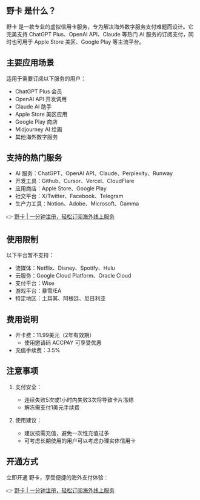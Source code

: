 ## 野卡 是什么？

野卡 是一款专业的虚拟信用卡服务，专为解决海外数字服务支付难题而设计。它完美支持 ChatGPT Plus、OpenAI API、Claude 等热门 AI 服务的订阅支付，同时也可用于 Apple Store 美区、Google Play 等主流平台。

## 主要应用场景

适用于需要订阅以下服务的用户：
- ChatGPT Plus 会员
- OpenAI API 开发调用
- Claude AI 助手
- Apple Store 美区应用
- Google Play 商店
- Midjourney AI 绘画
- 其他海外数字服务

## 支持的热门服务

- AI 服务：ChatGPT、OpenAI API、Claude、Perplexity、Runway
- 开发工具：Github、Cursor、Vercel、CloudFlare
- 应用商店：Apple Store、Google Play
- 社交平台：X/Twitter、Facebook、Telegram
- 生产力工具：Notion、Adobe、Microsoft、Gamma

👉 [野卡 | 一分钟注册，轻松订阅海外线上服务](https://bit.ly/bewildcard)

## 使用限制

以下平台暂不支持：
- 流媒体：Netflix、Disney、Spotify、Hulu
- 云服务：Google Cloud Platform、Oracle Cloud
- 支付平台：Wise
- 游戏平台：暴雪/EA
- 特定地区：土耳其、阿根廷、尼日利亚

## 费用说明

- 开卡费：11.99美元（2年有效期）
  - 使用邀请码 ACCPAY 可享受优惠
- 充值手续费：3.5%

## 注意事项

1. 支付安全：
   - 连续失败5次或1小时内失败3次将导致卡片冻结
   - 解冻需支付1美元手续费

2. 使用建议：
   - 建议按需充值，避免一次性充值过多
   - 可考虑长期使用的用户可以考虑办理实体信用卡

## 开通方式

立即开通 野卡，享受便捷的海外支付体验：

👉 [野卡 | 一分钟注册，轻松订阅海外线上服务](https://bit.ly/bewildcard)